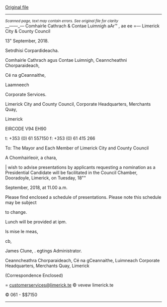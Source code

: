 [Original file](https://www.limerick.ie/sites/default/files/media/documents/2018-09/Agenda%20for%20Presentations%20by%20Applicants%20-%20Presidential%20Election.pdf)

---
*<small>Scanned page, text may contain errors. See original file for clarity</small>*  
__——_— Comhairle Cathrach
& Contae Luimnigh
aAr™ , ae ee
=— Limerick City
& County Council

13" September, 2018.

Setrdhisi Corpardideacha.

Comhairle Cathrach agus Contae Luimnigh,
Ceanncheathni Chorparaideach,

Cé na gCeannaithe,

Laamneech

Corporate Services.

Limerick City and County Council,
Corporate Headquarters,
Merchants Quay,

Limerick

EIRCODE V94 EH90

t: +353 (0) 61 557150
f: +353 (0) 61 415 266

To: The Mayor and Each Member of Limerick City and County Council

A Chomhairleoir, a chara,

| wish to advise presentations by applicants requesting a nomination as a Presidential
Candidate will be facilitated in the Council Chamber, Dooradoyle, Limerick, on Tuesday, 18""

September, 2018, at 11.00 a.m.

Please find enclosed a schedule of presentations. Please note this schedule may be subject

to change.

Lunch will be provided at ipm.

Is mise le meas,

cb,

James Clune, .
egtings Administrator.

Ceanncheathra Chorparaideach, Cé na gCeannaithe, Luimneach
Corporate Headquarters, Merchants Quay, Limerick

(Correspondence Enclosed)

= customerservices@limerick.te
© vevew limerick.te

© 061 - $$7150


---
